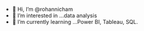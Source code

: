 - 👋 Hi, I’m @rohannicham
- 👀 I’m interested in ...data analysis
- 🌱 I’m currently learning ...Power BI, Tableau, SQL.
<!---
rohannicham/rohannicham is a ✨ special ✨ repository because its `README.md` (this file) appears on your GitHub profile.
You can click the Preview link to take a look at your changes.
--->
